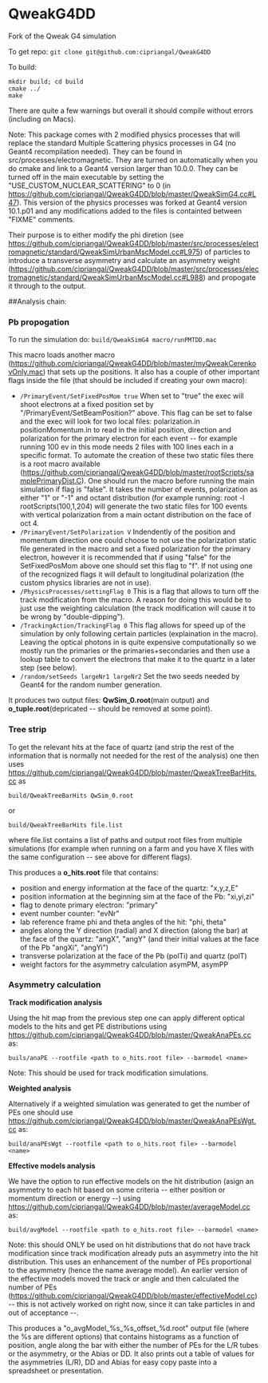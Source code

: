 # QweakG4DD
Fork of the Qweak G4 simulation 

To get repo:
  `git clone git@github.com:cipriangal/QweakG4DD`

To build:
  ```
  mkdir build; cd build
  cmake ../
  make
  ```
There are quite a few warnings but overall it should compile without errors (including on Macs).

Note: 
This package comes with 2 modified physics processes that will replace the standard Multiple Scattering physics processes in G4 (no Geant4 recompilation needed). They can be found in src/processes/electromagnetic. They are turned on automatically when you do cmake and link to a Geant4 version larger than 10.0.0. They can be turned off in the main executable by setting the "USE_CUSTOM_NUCLEAR_SCATTERING" to 0 (in https://github.com/cipriangal/QweakG4DD/blob/master/QweakSimG4.cc#L47). This version of the physics processes was forked at Geant4 version 10.1.p01 and any modifications added to the files is containted between "FIXME" comments.

Their purpose is to either modify the phi diretion (see https://github.com/cipriangal/QweakG4DD/blob/master/src/processes/electromagnetic/standard/QweakSimUrbanMscModel.cc#L975)  of particles to introduce a transverse asymmetry and calculate an asymmetry weight (https://github.com/cipriangal/QweakG4DD/blob/master/src/processes/electromagnetic/standard/QweakSimUrbanMscModel.cc#L988) and propogate it through to the output. 

##Analysis chain:
### Pb propogation
To run the simulation do:
  `build/QweakSimG4 macro/runPMTDD.mac`

This macro loads another macro (https://github.com/cipriangal/QweakG4DD/blob/master/myQweakCerenkovOnly.mac) that sets up the positions. It also has a couple of other important flags inside the file (that should be included if creating your own macro):

- `/PrimaryEvent/SetFixedPosMom true`
  When set to "true" the exec will shoot electrons at a fixed position set by "/PrimaryEvent/SetBeamPosition?" above. This flag can be set to false and the exec will look for two local files: polarization.in positionMomentum.in to read in the initial position, direction and polarization for the primary electron for each event -- for example running 100 ev in this mode needs 2 files with 100 lines each in a specific format. 
  To automate the creation of these two static files there is a root macro available (https://github.com/cipriangal/QweakG4DD/blob/master/rootScripts/samplePrimaryDist.C). One should run the macro before running the main simulation if flag is "false". It takes the number of events, polarization as either "1" or "-1" and octant distribution (for example running: root -l rootScripts\(100,1,204\) will generate the two static files for 100 events with vertical polarization from a main octant distribution on the face of oct 4. 
- `/PrimaryEvent/SetPolarization V`
  Indendently of the position and momentum direction one could choose to not use the polarization static file generated in the macro and set a fixed polarization for the primary electron, however it is recommended that if using "false" for the SetFixedPosMom above one should set this flag to "f". If not using one of the recognized flags it will default to longitudinal polarization (the custom physics libraries are not in use).
- `/PhysicsProcesses/settingFlag 0`
  This is a flag that allows to turn off the track modification from the macro. A reason for doing this would be to just use the weighting calculation (the track modification will cause it to be wrong by "double-dipping").
- `/TrackingAction/TrackingFlag 0`
  This flag allows for speed up of the simulation by only following certain particles (explaination in the macro). Leaving the optical photons in is quite expensive computationally so we mostly run the primaries or the primaries+secondaries and then use a lookup table to convert the electrons that make it to the quartz in a later step (see below).
- `/random/setSeeds largeNr1 largeNr2`
  Set the two seeds needed by Geant4 for the random number generation.

It produces two output files: **QwSim_0.root**(main output) and **o_tuple.root**(depricated -- should be removed at some point). 

### Tree strip
To get the relevant hits at the face of quartz (and strip the rest of the information that is normally not needed for the rest of the analysis) one then uses https://github.com/cipriangal/QweakG4DD/blob/master/QweakTreeBarHits.cc as

  `build/QweakTreeBarHits QwSim_0.root`

or

  `build/QweakTreeBarHits file.list`

where file.list contains a list of paths and output root files from multiple simulations (for example when running on a farm and you have X files with the same configuration -- see above for different flags).

This produces a **o_hits.root** file that contains:
  - position and energy information at the face of the quartz: "x,y,z,E" 
  - position information at the beginning sim at the face of the Pb: "xi,yi,zi" 
  - flag to denote primary electron: "primary"
  - event number counter: "evNr"
  - lab reference frame phi and theta angles of the hit: "phi, theta"
  - angles along the Y direction (radial) and X direction (along the bar) at the face of the quartz: "angX", "angY" (and their initial values at the face of the Pb "angXi", "angYi")
  - transverse polarization at the face of the Pb (polTi) and quartz (polT)
  - weight factors for the asymmetry calculation asymPM, asymPP 

### Asymmetry calculation
**Track modification analysis**

Using the hit map from the previous step one can apply different optical models to the hits and get PE distributions using https://github.com/cipriangal/QweakG4DD/blob/master/QweakAnaPEs.cc as:

  `buils/anaPE --rootfile <path to o_hits.root file> --barmodel <name>`
  
Note: This should be used for track modification simulations.

**Weighted analysis**

Alternatively if a weighted simulation was generated to get the number of PEs one should use https://github.com/cipriangal/QweakG4DD/blob/master/QweakAnaPEsWgt.cc as:

  `build/anaPEsWgt --rootfile <path to o_hits.root file> --barmodel <name>`
  

**Effective models analysis**

We have the option to run effective models on the hit distribution (asign an asymmetry to each hit based on some criteria -- either position or momentum direction or energy --) using https://github.com/cipriangal/QweakG4DD/blob/master/averageModel.cc as:

  `build/avgModel --rootfile <path to o_hits.root file> --barmodel <name>`

Note: this should ONLY be used on hit distributions that do not have track modification since track modification already puts an asymmetry into the hit distribution. This uses an enhancement of the number of PEs proportional to the asymmetry (hence the name average model). An earlier version of the effective models moved the track or angle and then calculated the number of PEs (https://github.com/cipriangal/QweakG4DD/blob/master/effectiveModel.cc) -- this is not actively worked on right now, since it can take particles in and out of acceptance --.

This produces a "o_avgModel_%s_%s_offset_%d.root" output file (where the %s are different options) that contains histograms as a function of position, angle along the bar with either the number of PEs for the L/R tubes or the asymmetry, or the Abias or DD. It also prints out a table of values for the asymmetries (L/R), DD and Abias for easy copy paste into a spreadsheet or presentation. 


